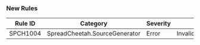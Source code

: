 ### New Rules

Rule ID | Category | Severity | Notes
--------|----------|----------|--------------------
SPCH1004 | SpreadCheetah.SourceGenerator | Error | InvalidColumnHeaderPropertyReference